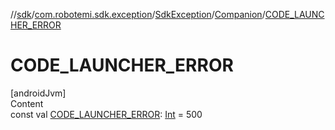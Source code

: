//[sdk](../../../../index.md)/[com.robotemi.sdk.exception](../../index.md)/[SdkException](../index.md)/[Companion](index.md)/[CODE_LAUNCHER_ERROR](-c-o-d-e_-l-a-u-n-c-h-e-r_-e-r-r-o-r.md)



# CODE_LAUNCHER_ERROR  
[androidJvm]  
Content  
const val [CODE_LAUNCHER_ERROR](-c-o-d-e_-l-a-u-n-c-h-e-r_-e-r-r-o-r.md): [Int](https://kotlinlang.org/api/latest/jvm/stdlib/kotlin/-int/index.html) = 500  




